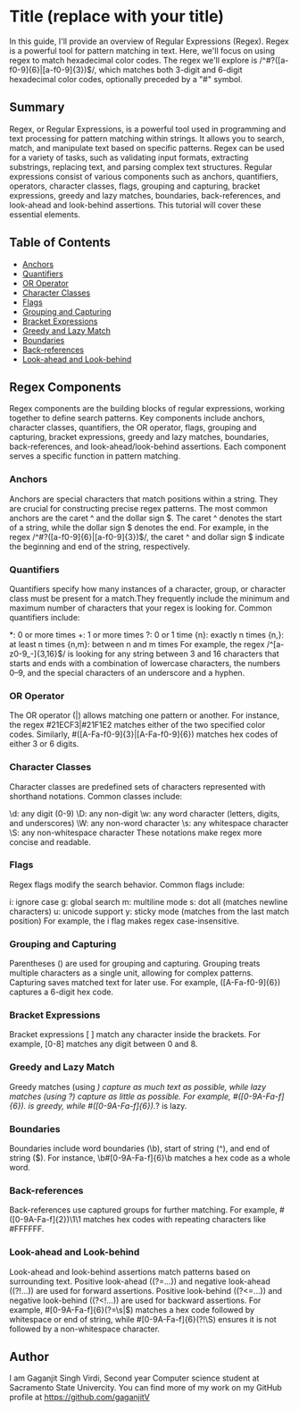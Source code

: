 # Title (replace with your title)

In this guide, I'll provide an overview of Regular Expressions (Regex). Regex is a powerful tool for pattern matching in text. Here, we'll focus on using regex to match hexadecimal color codes. The regex we'll explore is /^#?([a-f0-9]{6}|[a-f0-9]{3})$/, which matches both 3-digit and 6-digit hexadecimal color codes, optionally preceded by a "#" symbol.

## Summary
Regex, or Regular Expressions, is a powerful tool used in programming and text processing for pattern matching within strings. It allows you to search, match, and manipulate text based on specific patterns. Regex can be used for a variety of tasks, such as validating input formats, extracting substrings, replacing text, and parsing complex text structures.
Regular expressions consist of various components such as anchors, quantifiers, operators, character classes, flags, grouping and capturing, bracket expressions, greedy and lazy matches, boundaries, back-references, and look-ahead and look-behind assertions. This tutorial will cover these essential elements.

## Table of Contents

- [Anchors](#anchors)
- [Quantifiers](#quantifiers)
- [OR Operator](#or-operator)
- [Character Classes](#character-classes)
- [Flags](#flags)
- [Grouping and Capturing](#grouping-and-capturing)
- [Bracket Expressions](#bracket-expressions)
- [Greedy and Lazy Match](#greedy-and-lazy-match)
- [Boundaries](#boundaries)
- [Back-references](#back-references)
- [Look-ahead and Look-behind](#look-ahead-and-look-behind)

## Regex Components
Regex components are the building blocks of regular expressions, working together to define search patterns. Key components include anchors, character classes, quantifiers, the OR operator, flags, grouping and capturing, bracket expressions, greedy and lazy matches, boundaries, back-references, and look-ahead/look-behind assertions. Each component serves a specific function in pattern matching.

### Anchors
Anchors are special characters that match positions within a string. They are crucial for constructing precise regex patterns. The most common anchors are the caret ^ and the dollar sign $. The caret ^ denotes the start of a string, while the dollar sign $ denotes the end. For example, in the regex /^#?([a-f0-9]{6}|[a-f0-9]{3})$/, the caret ^ and dollar sign $ indicate the beginning and end of the string, respectively.


### Quantifiers
Quantifiers specify how many instances of a character, group, or character class must be present for a match.They frequently include the minimum and maximum number of characters that your regex is looking for. Common quantifiers include:

*: 0 or more times
+: 1 or more times
?: 0 or 1 time
{n}: exactly n times
{n,}: at least n times
{n,m}: between n and m times
For example, the regex /^[a-z0-9_-]{3,16}$/ is looking for any string between 3 and 16 characters that starts and ends with a combination of lowercase characters, the numbers 0–9, and the special characters of an underscore and a hyphen.

### OR Operator
The OR operator (|) allows matching one pattern or another. For instance, the regex #21ECF3|#21F1E2 matches either of the two specified color codes. Similarly, #([A-Fa-f0-9]{3}|[A-Fa-f0-9]{6}) matches hex codes of either 3 or 6 digits.

### Character Classes
Character classes are predefined sets of characters represented with shorthand notations. Common classes include:

\d: any digit (0-9)
\D: any non-digit
\w: any word character (letters, digits, and underscores)
\W: any non-word character
\s: any whitespace character
\S: any non-whitespace character
These notations make regex more concise and readable.

### Flags
Regex flags modify the search behavior. Common flags include:

i: ignore case
g: global search
m: multiline mode
s: dot all (matches newline characters)
u: unicode support
y: sticky mode (matches from the last match position)
For example, the i flag makes regex case-insensitive.

### Grouping and Capturing
Parentheses () are used for grouping and capturing. Grouping treats multiple characters as a single unit, allowing for complex patterns. Capturing saves matched text for later use. For example, ([A-Fa-f0-9]{6}) captures a 6-digit hex code.


### Bracket Expressions
Bracket expressions [ ] match any character inside the brackets. For example, [0-8] matches any digit between 0 and 8.

### Greedy and Lazy Match
Greedy matches (using *) capture as much text as possible, while lazy matches (using *?) capture as little as possible. For example, #([0-9A-Fa-f]{6}).* is greedy, while #([0-9A-Fa-f]{6}).*? is lazy.

### Boundaries
Boundaries include word boundaries (\b), start of string (^), and end of string ($). For instance, \b#[0-9A-Fa-f]{6}\b matches a hex code as a whole word.

### Back-references
Back-references use captured groups for further matching. For example, #([0-9A-Fa-f]{2})\1\1 matches hex codes with repeating characters like #FFFFFF.


### Look-ahead and Look-behind
Look-ahead and look-behind assertions match patterns based on surrounding text. Positive look-ahead ((?=...)) and negative look-ahead ((?!...)) are used for forward assertions. Positive look-behind ((?<=...)) and negative look-behind ((?<!...)) are used for backward assertions. For example, #[0-9A-Fa-f]{6}(?=\s|$) matches a hex code followed by whitespace or end of string, while #[0-9A-Fa-f]{6}(?!\S) ensures it is not followed by a non-whitespace character.

## Author
I am Gaganjit Singh Virdi, Second year Computer science student at Sacramento State Univercity. 
You can find more of my work on my GitHub profile at https://github.com/gaganjitV